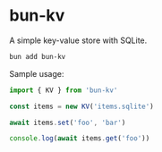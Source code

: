 # bun-kv

A simple key-value store with SQLite.

```bash
bun add bun-kv
```

Sample usage:

```js
import { KV } from 'bun-kv'

const items = new KV('items.sqlite')

await items.set('foo', 'bar')

console.log(await items.get('foo'))
```
